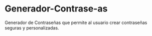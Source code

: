 # Generador-Contrase-as
Generador de Contraseñas que permite al usuario crear contraseñas seguras y personalizadas.
